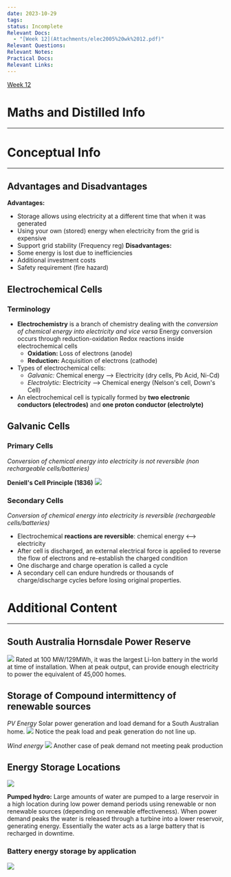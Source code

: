 ```yaml
---
date: 2023-10-29
tags: 
status: Incomplete
Relevant Docs:
  - "[Week 12](Attachments/elec2005%20wk%2012.pdf)"
Relevant Questions: 
Relevant Notes: 
Practical Docs: 
Relevant Links:
---
```

[Week 12](Attachments/elec2005%20wk%2012.pdf)
# Maths and Distilled Info
---



# Conceptual Info
---
## Advantages and Disadvantages
**Advantages:**
- Storage allows using electricity at a different time that when it was generated
- Using your own (stored) energy when electricity from the grid is expensive
- Support grid stability (Frequency reg)
**Disadvantages:**
- Some energy is lost due to inefficiencies
- Additional investment costs
- Safety requirement (fire hazard)


## Electrochemical Cells
### Terminology
-  **Electrochemistry** is a branch of chemistry dealing with the *conversion of chemical energy into electricity and vice versa* Energy conversion occurs through reduction-oxidation Redox reactions inside electrochemical cells
	- **Oxidation:** Loss of electrons (anode)
	- **Reduction:** Acquisition of electrons (cathode)
- Types of electrochemical cells:
	- *Galvanic:* Chemical energy --> Electricity (dry cells, Pb Acid, Ni-Cd)
	- *Electrolytic:* Electricity --> Chemical energy (Nelson's cell, Down's Cell)
- An electrochemical cell is typically formed by **two electronic conductors (electrodes)** and **one proton conductor (electrolyte)**

## Galvanic Cells

### Primary Cells
*Conversion of chemical energy into electricity is not reversible (non rechargeable cells/batteries)*

**Deniell's Cell Principle (1836)**
![](Attachments/Pasted%20image%2020231031140847.png)





### Secondary Cells
*Conversion of chemical energy into electricity is reversible (rechargeable cells/batteries)*

- Electrochemical **reactions are reversible**: chemical energy <--> electricity
- After cell is discharged, an external electrical force is applied to reverse the flow of electrons and re-establish the charged condition
- One discharge and charge operation is called a cycle
- A secondary cell can endure hundreds or thousands of charge/discharge cycles before losing original properties.





# Additional Content
---

## South Australia Hornsdale Power Reserve
![](Attachments/Pasted%20image%2020231031135653.png)
Rated at 100 MW/129MWh, it was the largest Li-Ion battery in the world at time of installation. When at peak output, can provide enough electricity to power the equivalent of 45,000 homes.

## Storage of Compound intermittency of renewable sources
*PV Energy*
Solar power generation and load demand for a South Australian home.
![](Attachments/Pasted%20image%2020231031134807.png)
Notice the peak load and peak generation do not line up.

*Wind energy*
![](Attachments/Pasted%20image%2020231031134914.png)
Another case of peak demand not meeting peak production

## Energy Storage Locations
![](Attachments/Pasted%20image%2020231031134959.png)

**Pumped hydro:** Large amounts of water are pumped to a large reservoir in a high location during low power demand periods using renewable or non renewable sources (depending on renewable effectiveness). When power demand peaks the water is released through a turbine into a lower reservoir, generating energy. 
Essentially the water acts as a large battery that is recharged in downtime.

### Battery energy storage by application
![](Attachments/Pasted%20image%2020231031135558.png)



